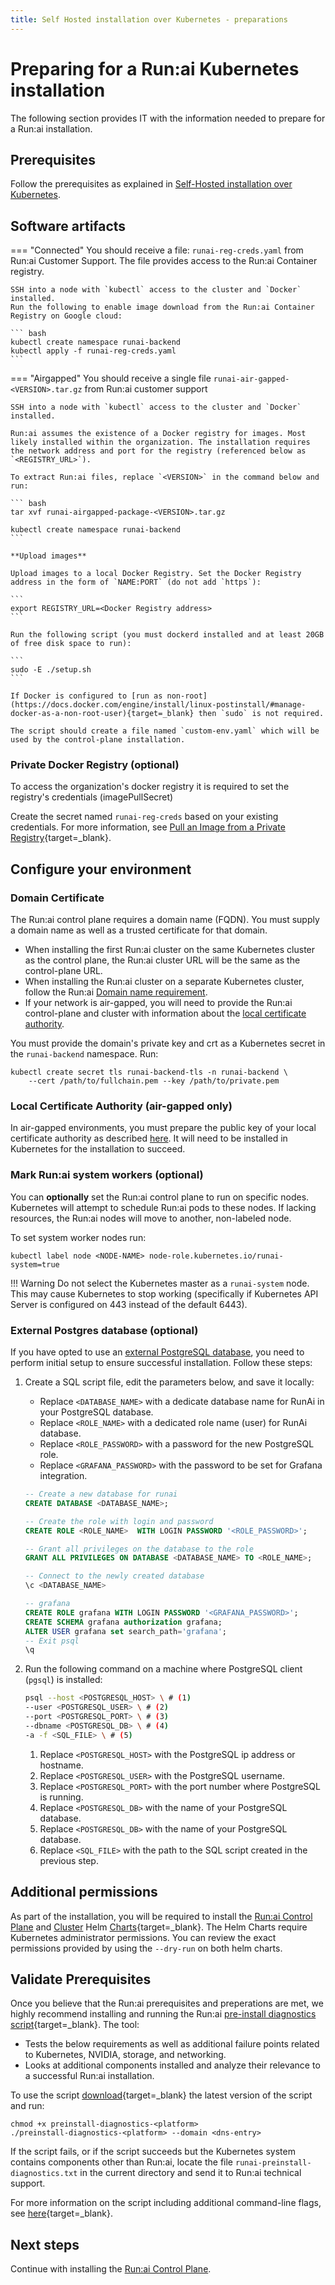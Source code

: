 ```yaml
---
title: Self Hosted installation over Kubernetes - preparations
---
```

# Preparing for a Run:ai Kubernetes installation

The following section provides IT with the information needed to prepare for a Run:ai installation.

## Prerequisites

Follow the prerequisites as explained in [Self-Hosted installation over Kubernetes](prerequisites.md).

## Software artifacts

=== "Connected"
    You should receive a file: `runai-reg-creds.yaml` from Run:ai Customer Support. The file provides access to the Run:ai Container registry.

    SSH into a node with `kubectl` access to the cluster and `Docker` installed.
    Run the following to enable image download from the Run:ai Container Registry on Google cloud:

    ``` bash
    kubectl create namespace runai-backend
    kubectl apply -f runai-reg-creds.yaml
    ```

=== "Airgapped"
    You should receive a single file `runai-air-gapped-<VERSION>.tar.gz` from Run:ai customer support

    SSH into a node with `kubectl` access to the cluster and `Docker` installed.

    Run:ai assumes the existence of a Docker registry for images. Most likely installed within the organization. The installation requires the network address and port for the registry (referenced below as `<REGISTRY_URL>`). 

    To extract Run:ai files, replace `<VERSION>` in the command below and run: 

    ``` bash
    tar xvf runai-airgapped-package-<VERSION>.tar.gz

    kubectl create namespace runai-backend
    ```
 
    **Upload images**

    Upload images to a local Docker Registry. Set the Docker Registry address in the form of `NAME:PORT` (do not add `https`):

    ```
    export REGISTRY_URL=<Docker Registry address>
    ```

    Run the following script (you must dockerd installed and at least 20GB of free disk space to run): 

    ```  
    sudo -E ./setup.sh
    ```

    If Docker is configured to [run as non-root](https://docs.docker.com/engine/install/linux-postinstall/#manage-docker-as-a-non-root-user){target=_blank} then `sudo` is not required.

    The script should create a file named `custom-env.yaml` which will be used by the control-plane installation.

### Private Docker Registry (optional)

To access the organization's docker registry it is required to set the registry's credentials (imagePullSecret)

Create the secret named `runai-reg-creds` based on your existing credentials. For more information, see [Pull an Image from a Private Registry](https://kubernetes.io/docs/tasks/configure-pod-container/pull-image-private-registry/){target=_blank}.

## Configure your environment

### Domain Certificate

The Run:ai control plane requires a domain name (FQDN). You must supply a domain name as well as a trusted certificate for that domain.

* When installing the first Run:ai cluster on the same Kubernetes cluster as the control plane, the Run:ai cluster URL will be the same as the control-plane URL.
* When installing the Run:ai cluster on a separate Kubernetes cluster, follow the Run:ai [Domain name requirement](../../cluster-setup/cluster-prerequisites.md#domain-name-requirement).
* If your network is air-gapped, you will need to provide the Run:ai control-plane and cluster with information about the [local certificate authority](../../../config/org-cert.md).

You must provide the domain's private key and crt as a Kubernetes secret in the `runai-backend` namespace. Run:

```
kubectl create secret tls runai-backend-tls -n runai-backend \
    --cert /path/to/fullchain.pem --key /path/to/private.pem
```
### Local Certificate Authority (air-gapped only)

In air-gapped environments, you must prepare the public key of your local certificate authority as described [here](../../../config/org-cert.md). It will need to be installed in Kubernetes for the installation to succeed.

### Mark Run:ai system workers (optional)

You can **optionally** set the Run:ai control plane to run on specific nodes. Kubernetes will attempt to schedule Run:ai pods to these nodes. If lacking resources, the Run:ai nodes will move to another, non-labeled node.  

To set system worker nodes run:

```
kubectl label node <NODE-NAME> node-role.kubernetes.io/runai-system=true
```

!!! Warning
    Do not select the Kubernetes master as a `runai-system` node. This may cause Kubernetes to stop working (specifically if Kubernetes API Server is configured on 443 instead of the default 6443).

### External Postgres database (optional)

If you have opted to use an [external PostgreSQL database](prerequisites.md#external-postgres-database-optional), you need to perform initial setup to ensure successful installation. Follow these steps:

1. Create a SQL script file, edit the parameters below, and save it locally:
    * Replace `<DATABASE_NAME>` with a dedicate database name for RunAi in your PostgreSQL database.
    * Replace `<ROLE_NAME>` with a dedicated role name (user) for RunAi database.
    * Replace `<ROLE_PASSWORD>` with a password for the new PostgreSQL role.
    * Replace `<GRAFANA_PASSWORD>` with the password to be set for Grafana integration.

    ``` sql
    -- Create a new database for runai
    CREATE DATABASE <DATABASE_NAME>; 

    -- Create the role with login and password
    CREATE ROLE <ROLE_NAME>  WITH LOGIN PASSWORD '<ROLE_PASSWORD>'; 

    -- Grant all privileges on the database to the role
    GRANT ALL PRIVILEGES ON DATABASE <DATABASE_NAME> TO <ROLE_NAME>; 

    -- Connect to the newly created database
    \c <DATABASE_NAME> 

    -- grafana
    CREATE ROLE grafana WITH LOGIN PASSWORD '<GRAFANA_PASSWORD>'; 
    CREATE SCHEMA grafana authorization grafana;
    ALTER USER grafana set search_path='grafana';
    -- Exit psql
    \q
    ```

2. Run the following command on a machine where PostgreSQL client (`pgsql`) is installed:

    ``` bash
    psql --host <POSTGRESQL_HOST> \ # (1)
    --user <POSTGRESQL_USER> \ # (2)
    --port <POSTGRESQL_PORT> \ # (3)
    --dbname <POSTGRESQL_DB> \ # (4)
    -a -f <SQL_FILE> \ # (5)
    ```
        
    1. Replace `<POSTGRESQL_HOST>` with the PostgreSQL ip address or hostname.
    1. Replace `<POSTGRESQL_USER>` with the PostgreSQL username.
    2. Replace `<POSTGRESQL_PORT>` with the port number where PostgreSQL is running.
    3. Replace `<POSTGRESQL_DB>` with the name of your PostgreSQL database.
    4. Replace `<POSTGRESQL_DB>` with the name of your PostgreSQL database.
    5. Replace `<SQL_FILE>` with the path to the SQL script created in the previous step.


## Additional permissions

As part of the installation, you will be required to install the [Run:ai Control Plane](backend.md) and [Cluster](cluster.md) Helm [Charts](https://helm.sh/){target=_blank}. The Helm Charts require Kubernetes administrator permissions. You can review the exact permissions provided by using the `--dry-run` on both helm charts.

## Validate Prerequisites

Once you believe that the Run:ai prerequisites and preperations are met, we highly recommend installing and running the Run:ai [pre-install diagnostics script](https://github.com/run-ai/preinstall-diagnostics){target=_blank}. The tool:

* Tests the below requirements as well as additional failure points related to Kubernetes, NVIDIA, storage, and networking.
* Looks at additional components installed and analyze their relevance to a successful Run:ai installation.

To use the script [download](https://github.com/run-ai/preinstall-diagnostics/releases){target=_blank} the latest version of the script and run:

```
chmod +x preinstall-diagnostics-<platform>
./preinstall-diagnostics-<platform> --domain <dns-entry>
```

If the script fails, or if the script succeeds but the Kubernetes system contains components other than Run:ai, locate the file `runai-preinstall-diagnostics.txt` in the current directory and send it to Run:ai technical support.

For more information on the script including additional command-line flags, see [here](https://github.com/run-ai/preinstall-diagnostics){target=_blank}.

## Next steps

Continue with installing the [Run:ai Control Plane](backend.md).
